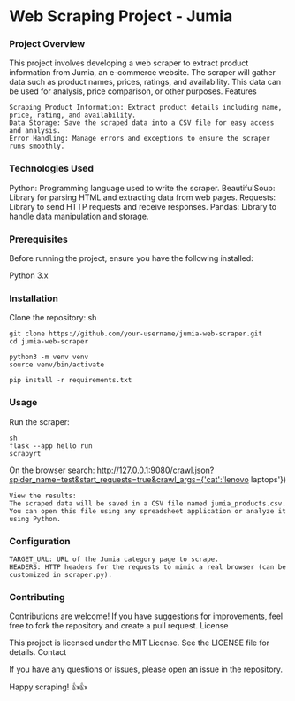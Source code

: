 <h1>Web Scraping Project - Jumia</h1>
<h3>Project Overview</h3>

This project involves developing a web scraper to extract product information from Jumia, an e-commerce website. The scraper will gather data such as product names, prices, ratings, and availability. This data can be used for analysis, price comparison, or other purposes.
Features

    Scraping Product Information: Extract product details including name, price, rating, and availability.
    Data Storage: Save the scraped data into a CSV file for easy access and analysis.
    Error Handling: Manage errors and exceptions to ensure the scraper runs smoothly.

<h3>Technologies Used</h3>

Python: Programming language used to write the scraper.
BeautifulSoup: Library for parsing HTML and extracting data from web pages.
Requests: Library to send HTTP requests and receive responses.
Pandas: Library to handle data manipulation and storage.

<h3>Prerequisites</h3>

Before running the project, ensure you have the following installed:

Python 3.x
    
<h3>Installation</h3>

Clone the repository:
    sh

    git clone https://github.com/your-username/jumia-web-scraper.git
    cd jumia-web-scraper

    python3 -m venv venv
    source venv/bin/activate
    
    pip install -r requirements.txt
    
<h3>Usage</h3>

Run the scraper:

    sh
    flask --app hello run
    scrapyrt

On the browser search:
    http://127.0.0.1:9080/crawl.json?spider_name=test&start_requests=true&crawl_args={'cat':'lenovo laptops'})
    

    View the results:
    The scraped data will be saved in a CSV file named jumia_products.csv. You can open this file using any spreadsheet application or analyze it using Python.


<h3>Configuration</h3>

    TARGET_URL: URL of the Jumia category page to scrape.
    HEADERS: HTTP headers for the requests to mimic a real browser (can be customized in scraper.py).

<h3>Contributing</h3>

Contributions are welcome! If you have suggestions for improvements, feel free to fork the repository and create a pull request.
License

This project is licensed under the MIT License. See the LICENSE file for details.
Contact

If you have any questions or issues, please open an issue in the repository.

Happy scraping! 👍👍
